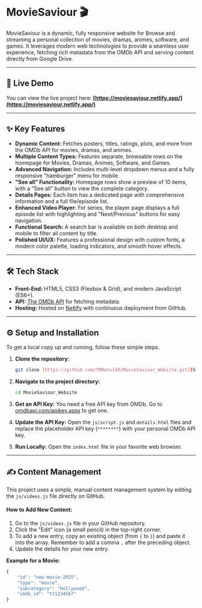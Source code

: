 # MovieSaviour 🎬

MovieSaviour is a dynamic, fully responsive website for Browse and streaming a personal collection of movies, dramas, animes, software, and games. It leverages modern web technologies to provide a seamless user experience, fetching rich metadata from the OMDb API and serving content directly from Google Drive.

---
## 🚀 Live Demo

You can view the live project here: **[https://moviesaviour.netlify.app/](https://moviesaviour.netlify.app/)**

---
## ✨ Key Features

* **Dynamic Content:** Fetches posters, titles, ratings, plots, and more from the OMDb API for movies, dramas, and animes.
* **Multiple Content Types:** Features separate, browsable rows on the homepage for Movies, Dramas, Animes, Software, and Games.
* **Advanced Navigation:** Includes multi-level dropdown menus and a fully responsive "hamburger" menu for mobile.
* **"See all" Functionality:** Homepage rows show a preview of 10 items, with a "See all" button to view the complete category.
* **Details Pages:** Each item has a dedicated page with comprehensive information and a full file/episode list.
* **Enhanced Video Player:** For series, the player page displays a full episode list with highlighting and "Next/Previous" buttons for easy navigation.
* **Functional Search:** A search bar is available on both desktop and mobile to filter all content by title.
* **Polished UI/UX:** Features a professional design with custom fonts, a modern color palette, loading indicators, and smooth hover effects.

---

## 🛠️ Tech Stack

* **Front-End:** HTML5, CSS3 (Flexbox & Grid), and modern JavaScript (ES6+).
* **API:** [The OMDb API](http://www.omdbapi.com/) for fetching metadata.
* **Hosting:** Hosted on [Netlify](https://www.netlify.com/) with continuous deployment from GitHub.

---

## ⚙️ Setup and Installation

To get a local copy up and running, follow these simple steps.

1.  **Clone the repository:**
    ```sh
    git clone [https://github.com/TMRatul49/MovieSaviour_Website.git](https://github.com/TMRatul49/MovieSaviour_Website.git)
    ```
2.  **Navigate to the project directory:**
    ```sh
    cd MovieSaviour_Website
    ```
3.  **Get an API Key:**
    You need a free API key from OMDb. Go to [omdbapi.com/apikey.aspx](http://www.omdbapi.com/apikey.aspx) to get one.

4.  **Update the API Key:**
    Open the `js/script.js` and `details.html` files and replace the placeholder API key (`********`) with your personal OMDb API key.

5.  **Run Locally:**
    Open the `index.html` file in your favorite web browser.

---

## ✍️ Content Management

This project uses a simple, manual content management system by editing the `js/videos.js` file directly on GitHub.

#### How to Add New Content:

1.  Go to the `js/videos.js` file in your GitHub repository.
2.  Click the "Edit" icon (a small pencil) in the top-right corner.
3.  To add a new entry, copy an existing object (from `{` to `}`) and paste it into the array. Remember to add a comma `,` after the preceding object.
4.  Update the details for your new entry.

**Example for a Movie:**
```javascript
{
    "id": "new-movie-2025",
    "type": "movie",
    "subcategory": "Hollywood",
    "imdb_id": "tt1234567"
}
